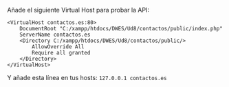 Añade el siguiente Virtual Host para probar la API:

```
<VirtualHost contactos.es:80>
    DocumentRoot "C:/xampp/htdocs/DWES/Ud8/contactos/public/index.php"
    ServerName contactos.es
    <Directory C:/xampp/htdocs/DWES/Ud8/contactos/public/>
        AllowOverride All
        Require all granted
    </Directory>
</VirtualHost>
```

Y añade esta línea en tus hosts: ``127.0.0.1 contactos.es``
